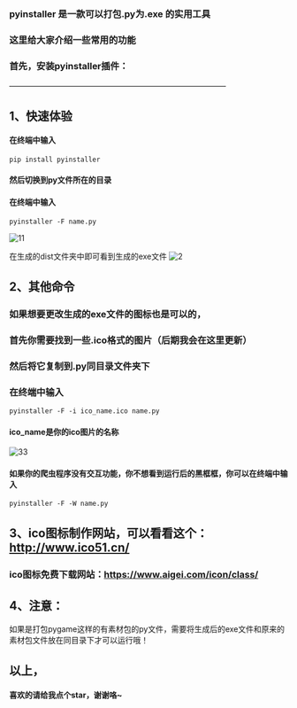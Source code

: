 ### pyinstaller 是一款可以打包.py为.exe 的实用工具


### 这里给大家介绍一些常用的功能
### 首先，安装pyinstaller插件：
————————————————————————————
## 1、快速体验
#### 在终端中输入
```
pip install pyinstaller
```

#### 然后切换到py文件所在的目录
#### 在终端中输入
```
pyinstaller -F name.py
```
![11](https://user-images.githubusercontent.com/79883276/132129521-12f7646f-4c51-4131-bfa5-a69e5e92fbf0.png)

在生成的dist文件夹中即可看到生成的exe文件
![2](https://user-images.githubusercontent.com/79883276/132129525-d087968e-0aa5-4396-949a-a121fb0814bf.png)

## 2、其他命令
### 如果想要更改生成的exe文件的图标也是可以的，
### 首先你需要找到一些.ico格式的图片（后期我会在这里更新）
### 然后将它复制到.py同目录文件夹下
### 在终端中输入

```
pyinstaller -F -i ico_name.ico name.py
```
#### ico_name是你的ico图片的名称
![33](https://user-images.githubusercontent.com/79883276/132129591-7f28ca36-668c-4a89-bd2c-b5d37340ac5b.png)


#### 如果你的爬虫程序没有交互功能，你不想看到运行后的黑框框，你可以在终端中输入
```
pyinstaller -F -W name.py
```
## 3、ico图标制作网站，可以看看这个：http://www.ico51.cn/
### ico图标免费下载网站：https://www.aigei.com/icon/class/

## 4、注意：
如果是打包pygame这样的有素材包的py文件，需要将生成后的exe文件和原来的素材包文件放在同目录下才可以运行哦！

## 以上，
#### 喜欢的请给我点个star，谢谢咯~
